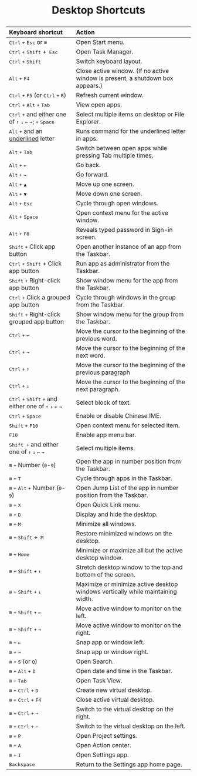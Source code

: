 # <p style="text-align:center;">Desktop Shortcuts</p>

|Keyboard shortcut | Action |  
|:---|:---|
|<kbd>Ctrl</kbd> <kbd>+</kbd> <kbd>Esc</kbd> or <kbd> ⊞</kbd> | Open Start menu. |
|<kbd>Ctrl</kbd> <kbd>+</kbd> <kbd>Shift</kbd> +<kbd> Esc</kbd> | Open Task Manager. |
|<kbd>Ctrl</kbd> <kbd>+</kbd> <kbd>Shift</kbd> | Switch keyboard layout. |
|<kbd>Alt</kbd> <kbd>+</kbd> <kbd>F4</kbd> | Close active window. (If no active window is present, a shutdown box appears.) |
|<kbd>Ctrl</kbd> <kbd>+</kbd> <kbd>F5</kbd> (or <kbd>Ctrl</kbd> <kbd>+</kbd> <kbd>R</kbd>) | Refresh current window. |
|<kbd>Ctrl</kbd> <kbd>+</kbd> <kbd>Alt</kbd> <kbd>+</kbd> <kbd>Tab</kbd> | View open apps. |
|<kbd>Ctrl</kbd> <kbd>+</kbd> and either one of <kbd>↑</kbd> <kbd>↓</kbd> <kbd>←</kbd> <kbd>→</kbd>; <kbd>+</kbd> <kbd>Space</kbd> | Select multiple items on desktop or File Explorer. |
|<kbd>Alt</kbd> <kbd>+</kbd> and an <u>underlined</u> letter | Runs command for the underlined letter in apps. |
|<kbd>Alt</kbd> <kbd>+</kbd> <kbd>Tab</kbd> | Switch between open apps while pressing Tab multiple times. |
|<kbd>Alt</kbd> <kbd>+</kbd> <kbd>←</kbd> | Go back. |
|<kbd>Alt</kbd> <kbd>+</kbd> <kbd>→</kbd> | Go forward. |
|<kbd>Alt</kbd> <kbd>+</kbd> <kbd>▲</kbd> | Move up one screen. |
|<kbd>Alt</kbd> <kbd>+</kbd> <kbd>▼</kbd> | Move down one screen. |
|<kbd>Alt</kbd> <kbd>+</kbd> <kbd>Esc</kbd> | Cycle through open windows. |
|<kbd>Alt</kbd> <kbd>+</kbd> <kbd>Space</kbd> | Open context menu for the active window. |
|<kbd>Alt</kbd> <kbd>+</kbd> <kbd>F8</kbd> | Reveals typed password in Sign-in screen. |
|<kbd>Shift</kbd> <kbd>+</kbd> Click app button | Open another instance of an app from the Taskbar. |
|<kbd>Ctrl</kbd> <kbd>+</kbd> <kbd>Shift</kbd> +</kbd> Click app button | Run app as administrator from the Taskbar. |
|<kbd>Shift</kbd> <kbd>+</kbd> Right-click app button | Show window menu for the app from the Taskbar. |
|<kbd>Ctrl</kbd> <kbd>+</kbd> Click a grouped app button | Cycle through windows in the group from the Taskbar. |
|<kbd>Shift</kbd> <kbd>+</kbd> Right-click grouped app button | Show window menu for the group from the Taskbar. |
|<kbd>Ctrl</kbd> <kbd>+</kbd> <kbd>←</kbd> | Move the cursor to the beginning of the previous word. |
|<kbd>Ctrl</kbd> <kbd>+</kbd> <kbd>→</kbd> | Move the cursor to the beginning of the next word. |
|<kbd>Ctrl</kbd> <kbd>+</kbd> <kbd>↑</kbd> | Move the cursor to the beginning of the previous paragraph |
|<kbd>Ctrl</kbd> <kbd>+</kbd> <kbd>↓</kbd> | Move the cursor to the beginning of the next paragraph. |
|<kbd>Ctrl</kbd> <kbd>+</kbd> <kbd>Shift</kbd> <kbd>+</kbd> and either one of <kbd>↑</kbd> <kbd>↓</kbd> <kbd>←</kbd> <kbd>→</kbd> | Select block of text. |
|<kbd>Ctrl</kbd> <kbd>+</kbd> <kbd>Space</kbd> | Enable or disable Chinese IME. |
|<kbd>Shift</kbd> <kbd>+</kbd> <kbd>F10</kbd> | Open context menu for selected item. |
|<kbd>F10</kbd> | Enable app menu bar. |
|<kbd>Shift +</kbd> and either one of <kbd>↑</kbd> <kbd>↓</kbd> <kbd>←</kbd> <kbd>→</kbd> | Select multiple items. |
|<kbd>⊞</kbd> <kbd>+</kbd>  Number (<kbd>0</kbd>-<kbd>9</kbd>) | Open the app in number position from the Taskbar. |
|<kbd>⊞</kbd> <kbd>+</kbd> <kbd> T</kbd> | Cycle through apps in the Taskbar. |
|<kbd>⊞</kbd> <kbd>+</kbd> <kbd> Alt</kbd></kbd> <kbd>+</kbd>  Number (<kbd>0</kbd>-<kbd>9</kbd>) | Open Jump List of the app in number position from the Taskbar. |
|<kbd>⊞</kbd> <kbd>+</kbd> <kbd> X</kbd> | Open Quick Link menu. |
|<kbd>⊞</kbd> <kbd>+</kbd> <kbd> D</kbd> | Display and hide the desktop. |
|<kbd>⊞</kbd> <kbd>+</kbd> <kbd> M</kbd> | Minimize all windows. |
|<kbd>⊞</kbd> <kbd>+</kbd> <kbd> Shift</kbd> +<kbd> M</kbd> | Restore minimized windows on the desktop. |
|<kbd>⊞</kbd> <kbd>+</kbd> <kbd> Home</kbd> | Minimize or maximize all but the active desktop window. |
|<kbd>⊞</kbd> <kbd>+</kbd> <kbd> Shift</kbd> <kbd>+</kbd> <kbd>↑ </kbd> | Stretch desktop window to the top and bottom of the screen. |
|<kbd>⊞</kbd> <kbd>+</kbd> <kbd> Shift</kbd> <kbd>+</kbd> <kbd>↓ </kbd> | Maximize or minimize active desktop windows vertically while maintaining width. |
|<kbd>⊞</kbd> <kbd>+</kbd> <kbd> Shift</kbd> <kbd>+</kbd> <kbd>←</kbd> | Move active window to monitor on the left. |
|<kbd>⊞</kbd> <kbd>+</kbd> <kbd> Shift</kbd> <kbd>+</kbd> <kbd>→</kbd> | Move active window to monitor on the right. |
|<kbd>⊞</kbd> <kbd>+</kbd> <kbd> ← </kbd> | Snap app or window left. |
|<kbd>⊞</kbd> <kbd>+</kbd> <kbd>  →</kbd> | Snap app or window right. |
|<kbd>⊞</kbd> <kbd>+</kbd> <kbd> S</kbd> (or <kbd>Q</kbd>) | Open Search. |
|<kbd>⊞</kbd> <kbd>+</kbd> <kbd> Alt</kbd></kbd> <kbd>+</kbd>  <kbd>D</kbd> | Open date and time in the Taskbar. |
|<kbd>⊞</kbd> <kbd>+</kbd> <kbd> Tab</kbd> | Open Task View. |
|<kbd>⊞</kbd> <kbd>+</kbd> <kbd> Ctrl</kbd></kbd> <kbd>+</kbd></kbd> <kbd>D</kbd> | Create new virtual desktop. |
|<kbd>⊞</kbd> <kbd>+</kbd> <kbd> Ctrl</kbd></kbd> <kbd>+</kbd></kbd> <kbd>F4</kbd> | Close active virtual desktop. |
|<kbd>⊞</kbd> <kbd>+</kbd> <kbd> Ctrl</kbd></kbd> <kbd>+</kbd></kbd> <kbd>→</kbd> | Switch to the virtual desktop on the right. |
|<kbd>⊞</kbd> <kbd>+</kbd> <kbd> Ctrl</kbd></kbd> <kbd>+</kbd></kbd> <kbd>←</kbd> | Switch to the virtual desktop on the left. |
|<kbd>⊞</kbd> <kbd>+</kbd> <kbd> P</kbd> | Open Project settings. |
|<kbd>⊞</kbd> <kbd>+</kbd> <kbd> A</kbd> | Open Action center. |
|<kbd>⊞</kbd> <kbd>+</kbd> <kbd> I</kbd> | Open Settings app. |
|<kbd>Backspace | Return to the Settings app home page. |  
